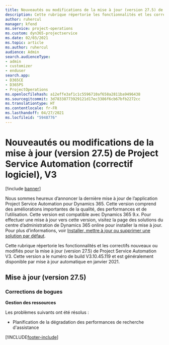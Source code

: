 ```yaml
---
title: Nouveautés ou modifications de la mise à jour (version 27.5) de Project Service Automation (correctif logiciel), V3
description: Cette rubrique répertorie les fonctionnalités et les correctifs disponibles pour la mise à jour (version 27.5), correctif logiciel, V3 de Project Service Automation.
author: ruhercul
manager: kfend
ms.service: project-operations
ms.custom: dyn365-projectservice
ms.date: 02/03/2021
ms.topic: article
ms.author: ruhercul
audience: Admin
search.audienceType:
- admin
- customizer
- enduser
search.app:
- D365CE
- D365PS
- ProjectOperations
ms.openlocfilehash: a12effe3af1c1c5596710af658a2811ba9496438
ms.sourcegitcommit: 3d78338773929121d17ec3386f6cb67bfb2272cc
ms.translationtype: HT
ms.contentlocale: fr-FR
ms.lasthandoff: 04/27/2021
ms.locfileid: "5948776"
---
```

# <a name="whats-new-or-changed-in-project-service-automation-update-release-275-v3"></a>Nouveautés ou modifications de la mise à jour (version 27.5) de Project Service Automation (correctif logiciel), V3

[!include [banner](../includes/psa-now-project-operations.md)]

Nous sommes heureux d’annoncer la dernière mise à jour de l’application Project Service Automation pour Dynamics 365. Cette version comprend des améliorations importantes de la qualité, des performances et de l’utilisation. Cette version est compatible avec Dynamics 365 9.x. Pour effectuer une mise à jour vers cette version, visitez la page des solutions du centre d’administration de Dynamics 365 online pour installer la mise à jour. Pour plus d’informations, voir [Installer, mettre à jour ou supprimer une solution par défaut](/power-platform/admin/install-remove-preferred-solution).

Cette rubrique répertorie les fonctionnalités et les correctifs nouveaux ou modifiés pour la mise à jour (version 27.5) de Project Service Automation V3. Cette version a le numéro de build V3.10.45.119 et est généralement disponible par mise à jour automatique en janvier 2021.

## <a name="update-release-275"></a>Mise à jour (version 27.5)

### <a name="bug-fixes"></a>Corrections de bogues


**Gestion des ressources**

Les problèmes suivants ont été résolus :

- Planification de la dégradation des performances de recherche d'assistance


[!INCLUDE[footer-include](../includes/footer-banner.md)]